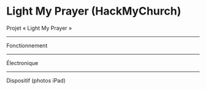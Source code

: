 # Light My Prayer (HackMyChurch)
Projet « Light My Prayer »

---

Fonctionnement

---

Électronique

---

Dispositif (photos iPad)
